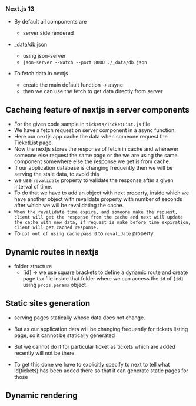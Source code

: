 ### Next.js 13

- By default all components are

  - server side rendered

- \_data/db.json

  - using json-server
  - `json-server --watch --port 8000 ./_data/db.json`

- To fetch data in nextjs
  - create the main default function -> async
  - then we can use the fetch to get data directly from server

## Cacheing feature of nextjs in server components
- For the given code sample in `tickets/TicketList.js` file
- We have a fetch request on server component in a async function.
- Here our nextjs app cache the data when someone request the TicketList page.
- Now the nextjs stores the response of fetch in cache and whenever someone else request the same page or the we are using the same component somewhere else the response we get is from cache.
- If our application database is changing frequently then we will be serving the stale data, to avoid this
- we use `revalidate` property to validate the response after a given interval of time.
- To do that we have to add an object with next property, inside which we have another object with revalidate property with number of seconds after which we will be revalidating the cache.
- `When the revalidate time expire, and someone make the request, client will get the response from the cache and next will update the cache with new data, if request is make before time expiration, client will get cached response.`
- To `opt out of using cache` `pass 0` to `revalidate` property


## Dynamic routes in nextjs
- folder structure
  - [id]  => we use square brackets to define a dynamic route and create page.tsx file inside that folder where we can access the `id` of `[id]` using `props.params` object.

## Static sites generation
- serving pages statically whose data does not change.

- But as our application data will be changing frequently for tickets listing page, so it cannot be statically generated
- But we cannot do it for particular ticket as tickets which are added recently will not be there.
- To get this done we have to explicitly specify to next to tell what id(tickets) has been added there so that it can generate static pages for those
## Dynamic rendering